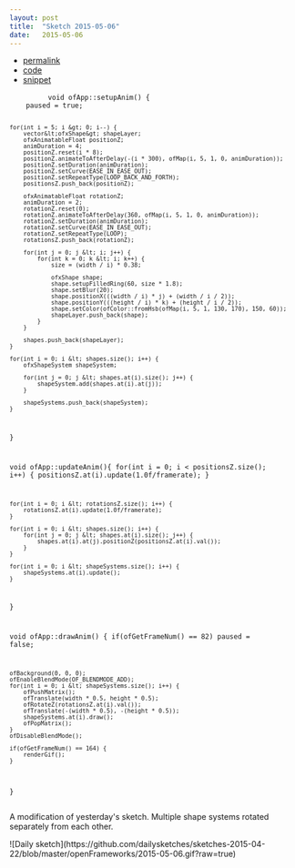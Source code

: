 ```yaml
---
layout: post
title:  "Sketch 2015-05-06"
date:   2015-05-06
---
```

<div class="code">
    <ul>
        <li><a href="{% post_url 2015-05-06-sketch %}">permalink</a></li>
        <li><a href="https://github.com/dailysketches/dailySketches/tree/master/sketches/2015-05-06">code</a></li>
        <li><a href="#" class="snippet-button">snippet</a></li>
    </ul>
    <pre class="snippet">
        <code class="cpp">void ofApp::setupAnim() {
    paused = true;
    
    for(int i = 5; i &gt; 0; i--) {
        vector&lt;ofxShape&gt; shapeLayer;
        ofxAnimatableFloat positionZ;
        animDuration = 4;
        positionZ.reset(i * 8);
        positionZ.animateToAfterDelay(-(i * 300), ofMap(i, 5, 1, 0, animDuration));
        positionZ.setDuration(animDuration);
        positionZ.setCurve(EASE_IN_EASE_OUT);
        positionZ.setRepeatType(LOOP_BACK_AND_FORTH);
        positionsZ.push_back(positionZ);
        
        ofxAnimatableFloat rotationZ;
        animDuration = 2;
        rotationZ.reset(0);
        rotationZ.animateToAfterDelay(360, ofMap(i, 5, 1, 0, animDuration));
        rotationZ.setDuration(animDuration);
        rotationZ.setCurve(EASE_IN_EASE_OUT);
        rotationZ.setRepeatType(LOOP);
        rotationsZ.push_back(rotationZ);
        
        for(int j = 0; j &lt; i; j++) {
            for(int k = 0; k &lt; i; k++) {
                size = (width / i) * 0.38;
                
                ofxShape shape;
                shape.setupFilledRing(60, size * 1.8);
                shape.setBlur(20);
                shape.positionX(((width / i) * j) + (width / i / 2));
                shape.positionY(((height / i) * k) + (height / i / 2));
                shape.setColor(ofColor::fromHsb(ofMap(i, 5, 1, 130, 170), 150, 60));
                shapeLayer.push_back(shape);
            }
        }
        
        shapes.push_back(shapeLayer);
    }

    for(int i = 0; i &lt; shapes.size(); i++) {
        ofxShapeSystem shapeSystem;
        
        for(int j = 0; j &lt; shapes.at(i).size(); j++) {
            shapeSystem.add(shapes.at(i).at(j));
        }
        
        shapeSystems.push_back(shapeSystem);
    }
}

void ofApp::updateAnim(){
    for(int i = 0; i &lt; positionsZ.size(); i++) {
        positionsZ.at(i).update(1.0f/framerate);
    }
    
    for(int i = 0; i &lt; rotationsZ.size(); i++) {
        rotationsZ.at(i).update(1.0f/framerate);
    }
    
    for(int i = 0; i &lt; shapes.size(); i++) {
        for(int j = 0; j &lt; shapes.at(i).size(); j++) {
            shapes.at(i).at(j).positionZ(positionsZ.at(i).val());
        }
    }
    
    for(int i = 0; i &lt; shapeSystems.size(); i++) {
        shapeSystems.at(i).update();
    }
}

void ofApp::drawAnim() {
    if(ofGetFrameNum() == 82) paused = false;
    
    ofBackground(0, 0, 0);
    ofEnableBlendMode(OF_BLENDMODE_ADD);
    for(int i = 0; i &lt; shapeSystems.size(); i++) {
        ofPushMatrix();
        ofTranslate(width * 0.5, height * 0.5);
        ofRotateZ(rotationsZ.at(i).val());
        ofTranslate(-(width * 0.5), -(height * 0.5));
        shapeSystems.at(i).draw();
        ofPopMatrix();
    }
    ofDisableBlendMode();
    
    if(ofGetFrameNum() == 164) {
        renderGif();
    }
}</code>
    </pre>
</div>
<p class="description">A modification of yesterday's sketch. Multiple shape systems rotated separately from each other.</p>
![Daily sketch](https://github.com/dailysketches/sketches-2015-04-22/blob/master/openFrameworks/2015-05-06.gif?raw=true)
